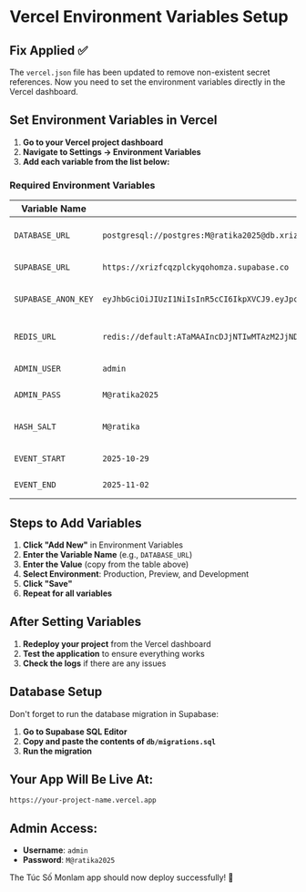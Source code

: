 # Vercel Environment Variables Setup

## Fix Applied ✅

The `vercel.json` file has been updated to remove non-existent secret references. Now you need to set the environment variables directly in the Vercel dashboard.

## Set Environment Variables in Vercel

1. **Go to your Vercel project dashboard**
2. **Navigate to Settings → Environment Variables**
3. **Add each variable from the list below:**

### Required Environment Variables

| Variable Name | Value | Description |
|---------------|-------|-------------|
| `DATABASE_URL` | `postgresql://postgres:M@ratika2025@db.xrizfcqzplckyqohomza.supabase.co:5432/postgres` | PostgreSQL connection string |
| `SUPABASE_URL` | `https://xrizfcqzplckyqohomza.supabase.co` | Supabase project URL |
| `SUPABASE_ANON_KEY` | `eyJhbGciOiJIUzI1NiIsInR5cCI6IkpXVCJ9.eyJpc3MiOiJzdXBhYmFzZSIsInJlZiI6InhyaXpmY3F6cGxja3lxb2hvbXphIiwicm9sZSI6ImFub24iLCJpYXQiOjE3NTkwNjI3NzQsImV4cCI6MjA3NDYzODc3NH0.kLRrA_JKtYInmJaNW4EI6e2ItiQTsYrLK9K5sa2rQL4` | Supabase anonymous key |
| `REDIS_URL` | `redis://default:ATaMAAIncDJjNTIwMTAzM2JjNDY0OTg3ODIyYTBmZTBlZDA5YjE1OHAyMTM5NjQ@wanted-quetzal-13964.upstash.io:6379` | Upstash Redis connection |
| `ADMIN_USER` | `admin` | Admin username |
| `ADMIN_PASS` | `M@ratika2025` | Admin password |
| `HASH_SALT` | `M@ratika` | Security salt for hashing |
| `EVENT_START` | `2025-10-29` | Event start date |
| `EVENT_END` | `2025-11-02` | Event end date |

## Steps to Add Variables

1. **Click "Add New"** in Environment Variables
2. **Enter the Variable Name** (e.g., `DATABASE_URL`)
3. **Enter the Value** (copy from the table above)
4. **Select Environment**: Production, Preview, and Development
5. **Click "Save"**
6. **Repeat for all variables**

## After Setting Variables

1. **Redeploy your project** from the Vercel dashboard
2. **Test the application** to ensure everything works
3. **Check the logs** if there are any issues

## Database Setup

Don't forget to run the database migration in Supabase:

1. **Go to Supabase SQL Editor**
2. **Copy and paste the contents of `db/migrations.sql`**
3. **Run the migration**

## Your App Will Be Live At:
`https://your-project-name.vercel.app`

## Admin Access:
- **Username**: `admin`
- **Password**: `M@ratika2025`

The Túc Số Monlam app should now deploy successfully! 🙏














